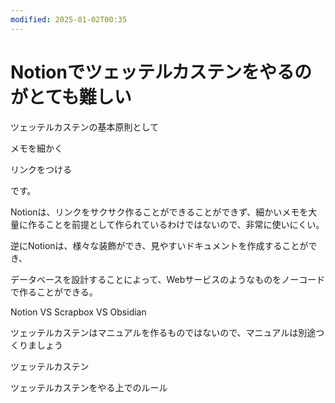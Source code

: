 ```yaml
---
modified: 2025-01-02T00:35
---
```

# Notionでツェッテルカステンをやるのがとても難しい

ツェッテルカステンの基本原則として

メモを細かく

リンクをつける

です。

Notionは、リンクをサクサク作ることができることができず、細かいメモを大量に作ることを前提として作られているわけではないので、非常に使いにくい。

逆にNotionは、様々な装飾ができ、見やすいドキュメントを作成することができ、

データベースを設計することによって、Webサービスのようなものをノーコードで作ることができる。

Notion VS Scrapbox VS Obsidian

ツェッテルカステンはマニュアルを作るものではないので、マニュアルは別途つくりましょう

ツェッテルカステン

ツェッテルカステンをやる上でのルール